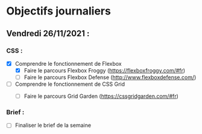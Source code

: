 # Objectifs journaliers

## Vendredi 26/11/2021 :

### CSS :

* [x] Comprendre le fonctionnement de Flexbox
  * [x] Faire le parcours Flexbox Froggy (https://flexboxfroggy.com/#fr)
  * [ ] Faire le parcours Flexbox Defense (http://www.flexboxdefense.com/)
* [ ] Comprendre le fonctionnement de CSS Grid
  * [ ] Faire le parcours Grid Garden (https://cssgridgarden.com/#fr)


### Brief :

* [ ] Finaliser le brief de la semaine
